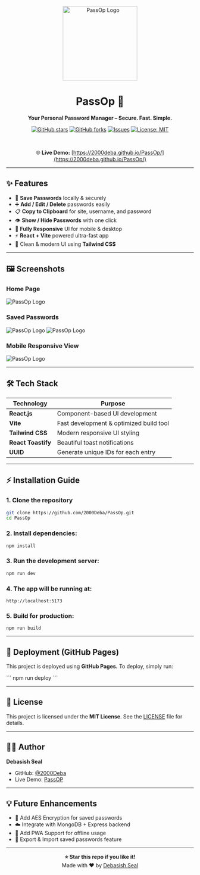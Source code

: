 <div align="center">
  <img src="./public/logo.jpg" alt="PassOp Logo" width="" height="200" />
  <h1>PassOp 🔐</h1>
  <p><b>Your Personal Password Manager – Secure. Fast. Simple.</b></p>

  [![GitHub stars](https://img.shields.io/github/stars/2000Deba/PassOp?style=social)](https://github.com/2000Deba/PassOp/stargazers)
  [![GitHub forks](https://img.shields.io/github/forks/2000Deba/PassOp?style=social)](https://github.com/2000Deba/PassOp/network/members)
  [![Issues](https://img.shields.io/github/issues/2000Deba/PassOp)](https://github.com/2000Deba/PassOp/issues)
  [![License: MIT](https://img.shields.io/badge/License-MIT-yellow.svg)](LICENSE)
  
  <br/>
  
  🌐 **Live Demo:** [https://2000deba.github.io/PassOp/](https://2000deba.github.io/PassOp/)
</div>

---

## ✨ Features

- 🔐 **Save Passwords** locally & securely
- ➕ **Add / Edit / Delete** passwords easily
- 📋 **Copy to Clipboard** for site, username, and password
- 👁️ **Show / Hide Passwords** with one click
- 📱 **Fully Responsive** UI for mobile & desktop
- ⚡ **React + Vite** powered ultra-fast app
- 🎨 Clean & modern UI using **Tailwind CSS**

---

## 🖼️ Screenshots

### **Home Page**
<img src="./public/home.jpg" alt="PassOp Logo" />

### **Saved Passwords**
<img src="./public/password-1.jpg" alt="PassOp Logo" />
<img src="./public/password-2.jpg" alt="PassOp Logo" />

### **Mobile Responsive View**
<img src="./public/mobile.jpg" alt="PassOp Logo" />

---

## 🛠️ Tech Stack

| Technology          | Purpose                          |
|---------------------|----------------------------------|
| **React.js**        | Component-based UI development   |
| **Vite**            | Fast development & optimized build tool |
| **Tailwind CSS**    | Modern responsive UI styling     |
| **React Toastify**  | Beautiful toast notifications    |
| **UUID**            | Generate unique IDs for each entry |

---

## ⚡ Installation Guide

### **1. Clone the repository**
```bash
git clone https://github.com/2000Deba/PassOp.git
cd PassOp
```

### **2. Install dependencies:**
```bash
npm install
```

### **3. Run the development server:**
```bash
npm run dev
```

### **4. The app will be running at:**
```
http://localhost:5173
```

### **5. Build for production:**
```
npm run build
```

---

## 🚀 Deployment (GitHub Pages)

<p>This project is deployed using <b>GitHub Pages.</b>
To deploy, simply run:</p>
```
npm run deploy
```

---

## 📜 License

This project is licensed under the **MIT License**. See the [LICENSE](LICENSE) file for details.

---

## 👨‍💻 Author

**Debasish Seal**

- GitHub: [@2000Deba](https://github.com/2000Deba)
- Live Demo: [PassOP](https://2000deba.github.io/PassOp/)

---

## 💡 Future Enhancements
- 🔐 Add AES Encryption for saved passwords
- ☁️ Integrate with MongoDB + Express backend
- 📱 Add PWA Support for offline usage
- 🧩 Export & Import saved passwords feature

---

<div align="center"> <b>⭐ Star this repo if you like it!</b><br/> Made with ❤️ by <a href="https://github.com/2000Deba">Debasish Seal</a> </div>